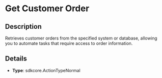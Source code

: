 
# Get Customer Order

## Description

Retrieves customer orders from the specified system or database, allowing you to automate tasks that require access to order information.

## Details

- **Type**: sdkcore.ActionTypeNormal
